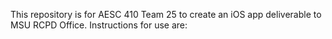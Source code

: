 This repository is for AESC 410 Team 25 to create an iOS app deliverable to MSU RCPD Office. 
Instructions for use are:
